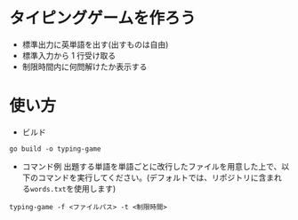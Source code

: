 # タイピングゲームを作ろう

- 標準出力に英単語を出す(出すものは自由)
- 標準入力から 1 行受け取る
- 制限時間内に何問解けたか表示する

# 使い方

- ビルド

```
go build -o typing-game
```

- コマンド例
  出題する単語を単語ごとに改行したファイルを用意した上で、以下のコマンドを実行してください。(デフォルトでは、リポジトリに含まれる`words.txt`を使用します)

```
typing-game -f <ファイルパス> -t <制限時間>
```
